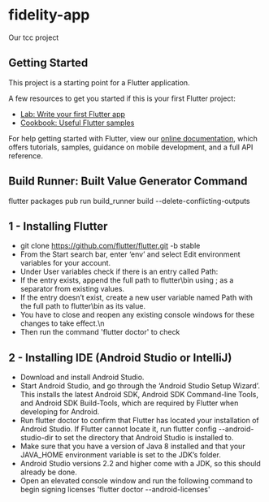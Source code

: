 # fidelity-app

Our tcc project

## Getting Started

This project is a starting point for a Flutter application.

A few resources to get you started if this is your first Flutter project:

- [Lab: Write your first Flutter app](https://flutter.dev/docs/get-started/codelab)
- [Cookbook: Useful Flutter samples](https://flutter.dev/docs/cookbook)

For help getting started with Flutter, view our
[online documentation](https://flutter.dev/docs), which offers tutorials,
samples, guidance on mobile development, and a full API reference.

## Build Runner: Built Value Generator Command

flutter packages pub run build_runner build --delete-conflicting-outputs


## 1 - Installing Flutter

- git clone https://github.com/flutter/flutter.git -b stable
- From the Start search bar, enter ‘env’ and select Edit environment variables for your account.
- Under User variables check if there is an entry called Path:
- If the entry exists, append the full path to flutter\bin using ; as a separator from existing values.
- If the entry doesn’t exist, create a new user variable named Path with the full path to flutter\bin as its value.
- You have to close and reopen any existing console windows for these changes to take effect.\n
- Then run the command 'flutter doctor' to check 

## 2 - Installing IDE (Android Studio or IntelliJ)

- Download and install Android Studio.
- Start Android Studio, and go through the ‘Android Studio Setup Wizard’. This installs the latest Android SDK, Android SDK Command-line Tools, and Android SDK Build-Tools, which are required by Flutter when developing for Android.
- Run flutter doctor to confirm that Flutter has located your installation of Android Studio. If Flutter cannot locate it, run flutter config --android-studio-dir <directory> to set the directory that Android Studio is installed to.
- Make sure that you have a version of Java 8 installed and that your JAVA_HOME environment variable is set to the JDK’s folder.
- Android Studio versions 2.2 and higher come with a JDK, so this should already be done.
- Open an elevated console window and run the following command to begin signing licenses 'flutter doctor --android-licenses'
 
